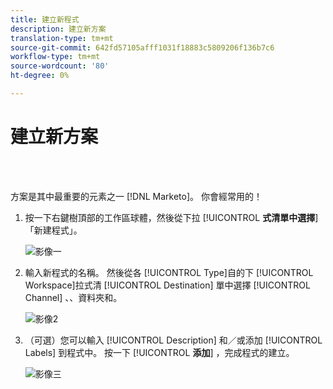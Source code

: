 ```yaml
---
title: 建立新程式
description: 建立新方案
translation-type: tm+mt
source-git-commit: 642fd57105afff1031f18883c5809206f136b7c6
workflow-type: tm+mt
source-wordcount: '80'
ht-degree: 0%

---
```



# 建立新方案

<br> 

方案是其中最重要的元素之一 [!DNL Marketo]。 你會經常用的！

1. 按一下右鍵樹頂部的工作區球體，然後從下拉 [!UICONTROL **式清單中選擇**] 「新建程式」。

   ![影像一](/help/sky/assets/programs/create-a-new-program/create-a-new-program-1.png)

1. 輸入新程式的名稱。 然後從各 [!UICONTROL Type]自的下 [!UICONTROL Workspace]拉式清 [!UICONTROL Destination] 單中選擇 [!UICONTROL Channel] 、、資料夾和。

   ![影像2](/help/sky/assets/programs/create-a-new-program/create-a-new-program-2.png)

1. （可選）您可以輸入 [!UICONTROL Description] 和／或添加 [!UICONTROL Labels] 到程式中。 按一下 [!UICONTROL **添加**] ，完成程式的建立。

   ![影像三](/help/sky/assets/programs/create-a-new-program/create-a-new-program-3.png)
